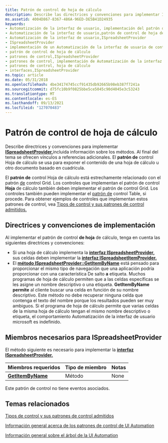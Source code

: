 ```yaml
---
title: Patrón de control de hoja de cálculo
description: Describe las directrices y convenciones para implementar ISpreadsheetProvider, incluida la información sobre los métodos.
ms.assetid: 4004D867-8367-486A-96ED-DE5B41D24935
keywords:
- Automatización de la interfaz de usuario, implementación del patrón de control de hoja de cálculo
- Automatización de la interfaz de usuario,patrón de control de hoja de cálculo
- Automatización de la interfaz de usuario,ISpreadsheetProvider
- ISpreadsheetProvider
- implementación de un Automatización de la interfaz de usuario de control de hoja de cálculo
- patrón de control de hoja de cálculo
- patrones de control,ISpreadsheetProvider
- patrones de control, implementación de Automatización de la interfaz de usuario hoja de cálculo
- patrones de control, hoja de cálculo
- interfaces,ISpreadsheetProvider
ms.topic: article
ms.date: 05/31/2018
ms.openlocfilehash: 4be34174745ccf91435db92665b98eb387f7241a
ms.sourcegitcommit: d75fc10b9f0825bbe5ce5045c90d4045e3c53243
ms.translationtype: MT
ms.contentlocale: es-ES
ms.lasthandoff: 09/13/2021
ms.locfileid: "127070483"
---
```

# <a name="spreadsheet-control-pattern"></a>Patrón de control de hoja de cálculo

Describe directrices y convenciones para implementar [**ISpreadsheetProvider,**](/windows/desktop/api/uiautomationcore/nn-uiautomationcore-ispreadsheetprovider)incluida información sobre los métodos. Al final del tema se ofrecen vínculos a referencias adicionales. El **patrón de** control Hoja de cálculo se usa para exponer el contenido de una hoja de cálculo u otro documento basado en cuadrícula.

El **patrón de** control Hoja de cálculo está estrechamente relacionado con el patrón [de](uiauto-implementinggrid.md) control Grid. Los controles que implementan el patrón de control **Hoja** de cálculo también deben implementar el patrón de control Grid. Los controles también pueden implementar el [patrón de](uiauto-implementingtable.md) control Table, si procede. Para obtener ejemplos de controles que implementan estos patrones de control, vea [Tipos de control y sus patrones de control admitidos.](uiauto-controlpatternmapping.md)

## <a name="implementation-guidelines-and-conventions"></a>Directrices y convenciones de implementación

Al implementar el patrón de control **de hoja** de cálculo, tenga en cuenta las siguientes directrices y convenciones:

-   Si una hoja de cálculo implementa la [**interfaz ISpreadsheetProvider,**](/windows/desktop/api/uiautomationcore/nn-uiautomationcore-ispreadsheetprovider) sus celdas deben implementar la [**interfaz ISpreadsheetItemProvider.**](/windows/desktop/api/uiautomationcore/nn-uiautomationcore-ispreadsheetitemprovider)
-   El [**método ISpreadsheetProvider::GetItemByName**](/windows/desktop/api/uiautomationcore/nf-uiautomationcore-ispreadsheetprovider-getitembyname) está pensado para proporcionar el mismo tipo de navegación que una aplicación podría proporcionar con una característica De salto **a** etiqueta. Muchos programas de hoja de cálculo permiten que a las celdas específicas se les asigne un nombre descriptivo o una etiqueta. **GetItemByName permite** al cliente buscar una celda en función de su nombre descriptivo. Este método no debe recuperar ninguna celda que contenga el texto del nombre porque los resultados pueden ser muy ambiguos. Si el programa de hoja de cálculo permite que varias celdas de la misma hoja de cálculo tengan el mismo nombre descriptivo o etiqueta, el comportamiento Automatización de la interfaz de usuario microsoft es indefinido.

## <a name="required-members-for-ispreadsheetprovider"></a>Miembros necesarios para **ISpreadsheetProvider**

El método siguiente es necesario para implementar la [**interfaz ISpreadsheetProvider.**](/windows/desktop/api/uiautomationcore/nn-uiautomationcore-ispreadsheetprovider)



| Miembros requeridos                                                       | Tipo de miembro | Notas |
|------------------------------------------------------------------------|-------------|-------|
| [**GetItemByName**](/windows/desktop/api/uiautomationcore/nf-uiautomationcore-ispreadsheetprovider-getitembyname) | Método      | None  |



 

Este patrón de control no tiene eventos asociados.

## <a name="related-topics"></a>Temas relacionados

<dl> <dt>

[Tipos de control y sus patrones de control admitidos](uiauto-controlpatternmapping.md)
</dt> <dt>

[Información general acerca de los patrones de control de UI Automation](uiauto-controlpatternsoverview.md)
</dt> <dt>

[Información general sobre el árbol de la UI Automation](uiauto-treeoverview.md)
</dt> </dl>

 

 